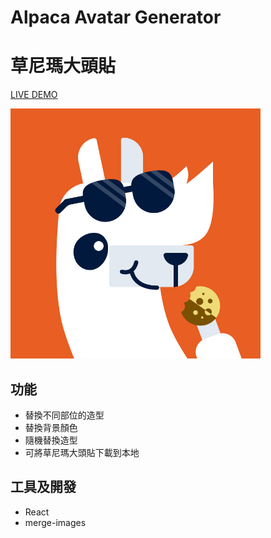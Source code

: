 # Alpaca Avatar Generator

# 草尼瑪大頭貼

[LIVE DEMO](https://wlcharlie.github.io/avatar-changer/)

<img src="https://raw.githubusercontent.com/wlcharlie/avatar-changer/main/src/Image.png" width="400">

## 功能

- 替換不同部位的造型
- 替換背景顏色
- 隨機替換造型
- 可將草尼瑪大頭貼下載到本地

## 工具及開發

- React
- merge-images
